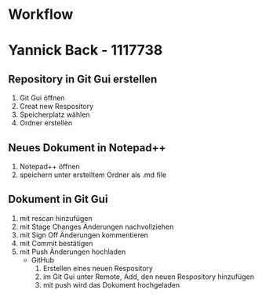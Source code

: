 # Workflow
# Yannick Back - 1117738

## Repository in Git Gui erstellen
1. Git Gui öffnen
2. Creat new Respository
3. Speicherplatz wählen 
4. Ordner erstellen

## Neues Dokument in Notepad++ 
1. Notepad++ öffnen
2. speichern unter erstelltem Ordner als .md file

## Dokument in Git Gui 
1. mit rescan hinzufügen
2. mit Stage Changes Änderungen nachvollziehen 
3. mit Sign Off Änderungen kommentieren 
4. mit Commit bestätigen
5. mit Push Änderungen hochladen 
	* GitHub
		1. Erstellen eines neuen Respository 
		2. im Git Gui unter Remote, Add, den neuen Respository hinzufügen 
		3. mit push wird das Dokument hochgeladen



